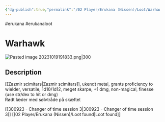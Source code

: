 ```yaml
---
{"dg-publish":true,"permalink":"/02 Player/Erukana (Nissen)/Loot/Warhawk/"}
---
```


#erukana #erukanaloot 

# Warhawk
![Pasted image 20231019191833.png|300](/img/user/10%20Attachments/Pasted%20image%2020231019191833.png)
## Description

[[Zazmir scimitars\|Zazmir scimitars]], ukendt metal, grants proficiency to wielder, versatile, 1d10/1d12, meget skarpe, +1 dmg, non-magical, finesse (use str/dex to hit or dmg)  
Rødt læder med sølvtråde på skæftet


[[300923 - Changer of time session 3\|300923 - Changer of time session 3]]
[[02 Player/Erukana (Nissen)/Loot found\|Loot found]] 
